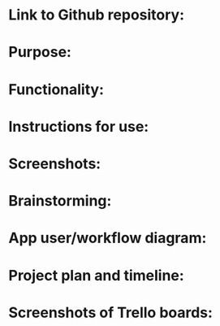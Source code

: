 # Link to Github repository: 

# Purpose:

# Functionality: 

# Instructions for use:

# Screenshots:

# 

# Brainstorming:

# App user/workflow diagram:

# Project plan and timeline:

# Screenshots of Trello boards: